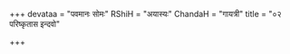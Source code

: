 +++
devataa = "पवमानः सोमः"
RShiH = "अयास्यः"
ChandaH = "गायत्री"
title = "०२ परिष्कृतास इन्दवो"

+++
